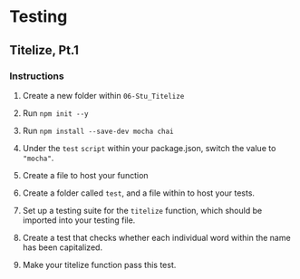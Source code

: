 # Testing

## Titelize, Pt.1

### Instructions
1. Create a new folder within `06-Stu_Titelize`

2. Run `npm init --y`

3. Run `npm install --save-dev mocha chai`

4. Under the `test` `script` within your package.json, switch the value to `"mocha"`.

5. Create a file to host your function

6. Create a folder called `test`, and a file within to host your tests. 

7. Set up a testing suite for the `titelize` function, which should be imported into your testing file. 

8. Create a test that checks whether each individual word within the name has been capitalized. 

9. Make your titelize function pass this test. 